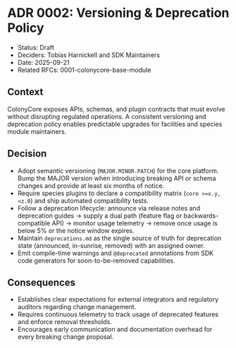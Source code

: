 # ADR 0002: Versioning & Deprecation Policy

- Status: Draft
- Deciders: Tobias Harnickell and SDK Maintainers
- Date: 2025-09-21
- Related RFCs: 0001-colonycore-base-module

## Context
ColonyCore exposes APIs, schemas, and plugin contracts that must evolve without disrupting regulated operations. A consistent versioning and deprecation policy enables predictable upgrades for facilities and species module maintainers.

## Decision
- Adopt semantic versioning (`MAJOR.MINOR.PATCH`) for the core platform. Bump the MAJOR version when introducing breaking API or schema changes and provide at least six months of notice.
- Require species plugins to declare a compatibility matrix (`core >=x.y,<z.0`) and ship automated compatibility tests.
- Follow a deprecation lifecycle: announce via release notes and deprecation guides → supply a dual path (feature flag or backwards-compatible API) → monitor usage telemetry → remove once usage is below 5% or the notice window expires.
- Maintain `deprecations.md` as the single source of truth for deprecation state (announced, in-sunrise, removed) with an assigned owner.
- Emit compile-time warnings and `@deprecated` annotations from SDK code generators for soon-to-be-removed capabilities.

## Consequences
- Establishes clear expectations for external integrators and regulatory auditors regarding change management.
- Requires continuous telemetry to track usage of deprecated features and enforce removal thresholds.
- Encourages early communication and documentation overhead for every breaking change proposal.
